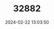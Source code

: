 ---
title: "32882"
category: "Populus ilicifolia"
draft: false
date: 2024-02-22 13:03:50
languages:
  English: ["Tana River Poplar"]
---